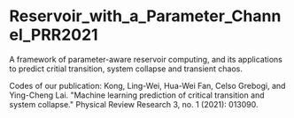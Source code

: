 # Reservoir_with_a_Parameter_Channel_PRR2021

A framework of parameter-aware reservoir computing, and its applications to predict critial transition, system collapse and transient chaos.

Codes of our publication: Kong, Ling-Wei, Hua-Wei Fan, Celso Grebogi, and Ying-Cheng Lai. "Machine learning prediction of critical transition and system collapse." Physical Review Research 3, no. 1 (2021): 013090.
